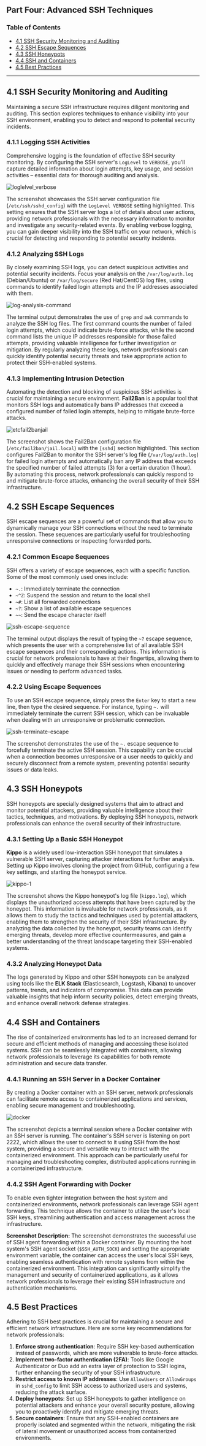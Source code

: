 ## Part Four: Advanced SSH Techniques

### Table of Contents

- [4.1 SSH Security Monitoring and Auditing](#41-ssh-security-monitoring-and-auditing)
- [4.2 SSH Escape Sequences](#42-ssh-escape-sequences)
- [4.3 SSH Honeypots](#43-ssh-honeypots)
- [4.4 SSH and Containers](#44-ssh-and-containers)
- [4.5 Best Practices](#45-best-practices)

---

## 4.1 SSH Security Monitoring and Auditing

Maintaining a secure SSH infrastructure requires diligent monitoring and auditing. This section explores techniques to enhance visibility into your SSH environment, enabling you to detect and respond to potential security incidents.

### 4.1.1 Logging SSH Activities

Comprehensive logging is the foundation of effective SSH security monitoring. By configuring the SSH server's `LogLevel` to `VERBOSE`, you'll capture detailed information about login attempts, key usage, and session activities – essential data for thorough auditing and analysis.

![loglelvel_verbose](https://github.com/user-attachments/assets/ea692d4e-f786-48a3-8056-0e4734e2e64b)

The screenshot showcases the SSH server configuration file (`/etc/ssh/sshd_config`) with the `LogLevel VERBOSE` setting highlighted. This setting ensures that the SSH server logs a lot of details about user actions, providing network professionals with the necessary information to monitor and investigate any security-related events. By enabling verbose logging, you can gain deeper visibility into the SSH traffic on your network, which is crucial for detecting and responding to potential security incidents.

### 4.1.2 Analyzing SSH Logs

By closely examining SSH logs, you can detect suspicious activities and potential security incidents. Focus your analysis on the `/var/log/auth.log` (Debian/Ubuntu) or `/var/log/secure` (Red Hat/CentOS) log files, using commands to identify failed login attempts and the IP addresses associated with them.

![log-analysis-command](https://github.com/user-attachments/assets/ddd8b7eb-3fe3-45aa-885a-6260548c9fc5)

The terminal output demonstrates the use of `grep` and `awk` commands to analyze the SSH log files. The first command counts the number of failed login attempts, which could indicate brute-force attacks, while the second command lists the unique IP addresses responsible for those failed attempts, providing valuable intelligence for further investigation or mitigation. By regularly analyzing these logs, network professionals can quickly identify potential security threats and take appropriate action to protect their SSH-enabled systems.

### 4.1.3 Implementing Intrusion Detection

Automating the detection and blocking of suspicious SSH activities is crucial for maintaining a secure environment. **Fail2Ban** is a popular tool that monitors SSH logs and automatically bans IP addresses that exceed a configured number of failed login attempts, helping to mitigate brute-force attacks.

![etcfail2banjail](https://github.com/user-attachments/assets/ff7cc96a-0334-4359-9ddc-53e29d25ad4d)

The screenshot shows the Fail2Ban configuration file (`/etc/fail2ban/jail.local`) with the `[sshd]` section highlighted. This section configures Fail2Ban to monitor the SSH server's log file (`/var/log/auth.log`) for failed login attempts and automatically ban any IP address that exceeds the specified number of failed attempts (3) for a certain duration (1 hour). By automating this process, network professionals can quickly respond to and mitigate brute-force attacks, enhancing the overall security of their SSH infrastructure.

## 4.2 SSH Escape Sequences

SSH escape sequences are a powerful set of commands that allow you to dynamically manage your SSH connections without the need to terminate the session. These sequences are particularly useful for troubleshooting unresponsive connections or inspecting forwarded ports.

### 4.2.1 Common Escape Sequences

SSH offers a variety of escape sequences, each with a specific function. Some of the most commonly used ones include:

- `~.`: Immediately terminate the connection
- `~^Z`: Suspend the session and return to the local shell
- `~#`: List all forwarded connections
- `~?`: Show a list of available escape sequences
- `~~`: Send the escape character itself

![ssh-escape-sequence](https://github.com/user-attachments/assets/ddd8b7eb-3fe3-45aa-885a-6260548c9fc5)

The terminal output displays the result of typing the `~?` escape sequence, which presents the user with a comprehensive list of all available SSH escape sequences and their corresponding actions. This information is crucial for network professionals to have at their fingertips, allowing them to quickly and effectively manage their SSH sessions when encountering issues or needing to perform advanced tasks.

### 4.2.2 Using Escape Sequences

To use an SSH escape sequence, simply press the `Enter` key to start a new line, then type the desired sequence. For instance, typing `~.` will immediately terminate the current SSH session, which can be invaluable when dealing with an unresponsive or problematic connection.

![ssh-terminate-escape](https://github.com/user-attachments/assets/ddd8b7eb-3fe3-45aa-885a-6260548c9fc5)

The screenshot demonstrates the use of the `~.` escape sequence to forcefully terminate the active SSH session. This capability can be crucial when a connection becomes unresponsive or a user needs to quickly and securely disconnect from a remote system, preventing potential security issues or data leaks.

## 4.3 SSH Honeypots

SSH honeypots are specially designed systems that aim to attract and monitor potential attackers, providing valuable intelligence about their tactics, techniques, and motivations. By deploying SSH honeypots, network professionals can enhance the overall security of their infrastructure.

### 4.3.1 Setting Up a Basic SSH Honeypot

**Kippo** is a widely used low-interaction SSH honeypot that simulates a vulnerable SSH server, capturing attacker interactions for further analysis. Setting up Kippo involves cloning the project from GitHub, configuring a few key settings, and starting the honeypot service.

![kippo-1](https://github.com/user-attachments/assets/ff329295-21fc-42be-a85d-b9365ea91932)

The screenshot shows the Kippo honeypot's log file (`kippo.log`), which displays the unauthorized access attempts that have been captured by the honeypot. This information is invaluable for network professionals, as it allows them to study the tactics and techniques used by potential attackers, enabling them to strengthen the security of their SSH infrastructure. By analyzing the data collected by the honeypot, security teams can identify emerging threats, develop more effective countermeasures, and gain a better understanding of the threat landscape targeting their SSH-enabled systems.

### 4.3.2 Analyzing Honeypot Data

The logs generated by Kippo and other SSH honeypots can be analyzed using tools like the **ELK Stack** (Elasticsearch, Logstash, Kibana) to uncover patterns, trends, and indicators of compromise. This data can provide valuable insights that help inform security policies, detect emerging threats, and enhance overall network defense strategies.

## 4.4 SSH and Containers

The rise of containerized environments has led to an increased demand for secure and efficient methods of managing and accessing these isolated systems. SSH can be seamlessly integrated with containers, allowing network professionals to leverage its capabilities for both remote administration and secure data transfer.

### 4.4.1 Running an SSH Server in a Docker Container

By creating a Docker container with an SSH server, network professionals can facilitate remote access to containerized applications and services, enabling secure management and troubleshooting.

![docker](https://github.com/user-attachments/assets/56dd2384-b9a3-41f4-b72d-7cdf68ad45f6)

The screenshot depicts a terminal session where a Docker container with an SSH server is running. The container's SSH server is listening on port 2222, which allows the user to connect to it using SSH from the host system, providing a secure and versatile way to interact with the containerized environment. This approach can be particularly useful for managing and troubleshooting complex, distributed applications running in a containerized infrastructure.

### 4.4.2 SSH Agent Forwarding with Docker

To enable even tighter integration between the host system and containerized environments, network professionals can leverage SSH agent forwarding. This technique allows the container to utilize the user's local SSH keys, streamlining authentication and access management across the infrastructure.

**Screenshot Description:** The screenshot demonstrates the successful use of SSH agent forwarding within a Docker container. By mounting the host system's SSH agent socket (`$SSH_AUTH_SOCK`) and setting the appropriate environment variable, the container can access the user's local SSH keys, enabling seamless authentication with remote systems from within the containerized environment. This integration can significantly simplify the management and security of containerized applications, as it allows network professionals to leverage their existing SSH infrastructure and authentication mechanisms.

## 4.5 Best Practices

Adhering to SSH best practices is crucial for maintaining a secure and efficient network infrastructure. Here are some key recommendations for network professionals:

1. **Enforce strong authentication**: Require SSH key-based authentication instead of passwords, which are more vulnerable to brute-force attacks.
2. **Implement two-factor authentication (2FA)**: Tools like Google Authenticator or Duo add an extra layer of protection to SSH logins, further enhancing the security of your SSH infrastructure.
3. **Restrict access to known IP addresses**: Use `AllowUsers` or `AllowGroups` in `sshd_config` to limit SSH access to authorized users and systems, reducing the attack surface.
4. **Deploy honeypots**: Set up SSH honeypots to gather intelligence on potential attackers and enhance your overall security posture, allowing you to proactively identify and mitigate emerging threats.
5. **Secure containers**: Ensure that any SSH-enabled containers are properly isolated and segmented within the network, mitigating the risk of lateral movement or unauthorized access from containerized environments.
